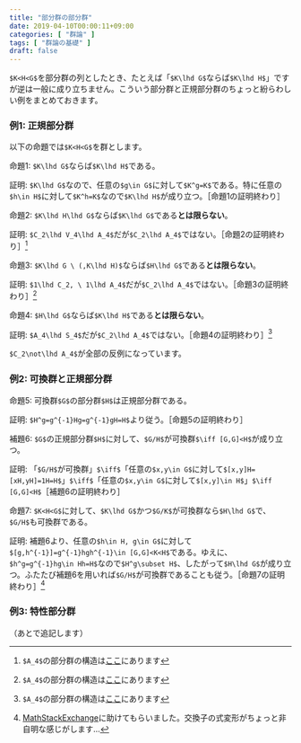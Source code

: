 ```yaml
---
title: "部分群の部分群"
date: 2019-04-10T00:00:11+09:00
categories: [ "群論" ]
tags: [ "群論の基礎" ]
draft: false
---
```


`$K<H<G$`を部分群の列としたとき、たとえば「`$K\lhd G$`ならば`$K\lhd H$`」ですが逆は一般に成り立ちません。こういう部分群と正規部分群のちょっと紛らわしい例をまとめておきます。

<!--more-->

### 例1: 正規部分群

以下の命題では`$K<H<G$`を群とします。

命題1: `$K\lhd G$`ならば`$K\lhd H$`である。

証明: `$K\lhd G$`なので、任意の`$g\in G$`に対して`$K^g=K$`である。特に任意の`$h\in H$`に対して`$K^h=K$`なので`$K\lhd H$`が成り立つ。［命題1の証明終わり］

命題2: `$K\lhd H\lhd G$`ならば`$K\lhd G$`である**とは限らない**。

証明: `$C_2\lhd V_4\lhd A_4$`だが`$C_2\lhd A_4$`ではない。［命題2の証明終わり］[^1]

命題3: `$K\lhd G \ (,K\lhd H)$`ならば`$H\lhd G$`である**とは限らない**。

証明: `$1\lhd C_2, \ 1\lhd A_4$`だが`$C_2\lhd A_4$`ではない。［命題3の証明終わり］[^1]

命題4: `$H\lhd G$`ならば`$K\lhd H$`である**とは限らない**。

証明: `$A_4\lhd S_4$`だが`$C_2\lhd A_4$`ではない。［命題4の証明終わり］[^1]

[^1]: `$A_4$`の部分群の構造は[ここ](https://groupprops.subwiki.org/wiki/File:A4latticeofsubgroups.png)にあります

`$C_2\not\lhd A_4$`が全部の反例になっています。

### 例2: 可換群と正規部分群

命題5: 可換群`$G$`の部分群`$H$`は正規部分群である。

証明: `$H^g=g^{-1}Hg=g^{-1}gH=H$`より従う。［命題5の証明終わり］

補題6: `$G$`の正規部分群`$H$`に対して、`$G/H$`が可換群`$\iff [G,G]<H$`が成り立つ。

証明: 「`$G/H$`が可換群」`$\iff$`「任意の`$x,y\in G$`に対して`$[x,y]H=[xH,yH]=1H=H$`」`$\iff$`「任意の`$x,y\in G$`に対して`$[x,y]\in H$`」`$\iff [G,G]<H$`［補題6の証明終わり］

命題7: `$K<H<G$`に対して、`$K\lhd G$`かつ`$G/K$`が可換群なら`$H\lhd G$`で、`$G/H$`も可換群である。

証明: 補題6より、任意の`$h\in H, g\in G$`に対して`$[g,h^{-1}]=g^{-1}hgh^{-1}\in [G,G]<K<H$`である。ゆえに、`$h^g=g^{-1}hg\in Hh=H$`なので`$H^g\subset H$`、したがって`$H\lhd G$`が成り立つ。ふたたび補題6を用いれば`$G/H$`が可換群であることも従う。［命題7の証明終わり］[^2]

[^2]: [MathStackExchange](https://math.stackexchange.com/questions/3182453/focal-subgroup-is-normal)に助けてもらいました。交換子の式変形がちょっと非自明な感じがします…

### 例3: 特性部分群

（あとで追記します）
